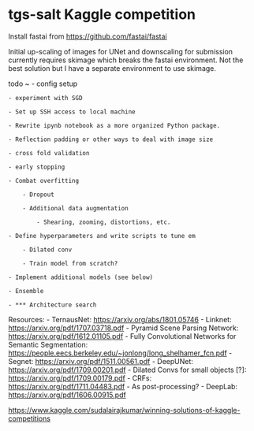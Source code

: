 # tgs-salt Kaggle competition

Install fastai from https://github.com/fastai/fastai

Initial up-scaling of images for UNet and downscaling for submission currently requires skimage which breaks the fastai
environment. Not the best solution but I have a separate environment to use skimage.

todo ~
	- config setup

	- experiment with SGD

	- Set up SSH access to local machine

	- Rewrite ipynb notebook as a more organized Python package.

	- Reflection padding or other ways to deal with image size

	- cross fold validation

	- early stopping

	- Combat overfitting
	
		- Dropout
		
		- Additional data augmentation
		
			- Shearing, zooming, distortions, etc.
			
	- Define hyperparameters and write scripts to tune em
	
		- Dilated conv
		
		- Train model from scratch?
		
	- Implement additional models (see below)
	
	- Ensemble
	
	- *** Architecture search


Resources:
	- TernausNet: https://arxiv.org/abs/1801.05746
	- Linknet: https://arxiv.org/pdf/1707.03718.pdf
	- Pyramid Scene Parsing Network: https://arxiv.org/pdf/1612.01105.pdf
	- Fully Convolutional Networks for Semantic Segmentation: https://people.eecs.berkeley.edu/~jonlong/long_shelhamer_fcn.pdf
	- Segnet: https://arxiv.org/pdf/1511.00561.pdf
	- DeepUNet: https://arxiv.org/pdf/1709.00201.pdf
	- Dilated Convs for small objects [?]: https://arxiv.org/pdf/1709.00179.pdf
	- CRFs: https://arxiv.org/pdf/1711.04483.pdf
		- As post-processing?
	- DeepLab: https://arxiv.org/pdf/1606.00915.pdf

https://www.kaggle.com/sudalairajkumar/winning-solutions-of-kaggle-competitions
